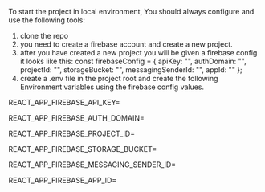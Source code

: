 To start the project in local environment, 
You should always configure and use the following tools:

1. clone the repo
2. you need to create a firebase account and create a new project.
3. after you have created a new project you will be given a firebase config
   it looks like this: 
   const firebaseConfig = {
     apiKey: "",
     authDomain: "",
     projectId: "",
     storageBucket: "",
     messagingSenderId: "",
     appId: ""
   };
4. create a .env file in the project root and create the following Environment variables 
   using the firebase config values.

REACT_APP_FIREBASE_API_KEY= 

REACT_APP_FIREBASE_AUTH_DOMAIN= 

REACT_APP_FIREBASE_PROJECT_ID= 

REACT_APP_FIREBASE_STORAGE_BUCKET= 

REACT_APP_FIREBASE_MESSAGING_SENDER_ID= 

REACT_APP_FIREBASE_APP_ID=

